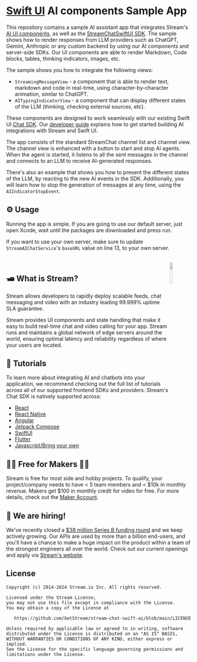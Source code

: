 # [Swift UI](https://getstream.io/tutorials/ios-chat/) AI components Sample App

This repository contains a sample AI assistant app that integrates Stream's [AI UI components](https://github.com/GetStream/stream-chat-swift-ai.git), as well as the [ StreamChatSwiftUI SDK](https://github.com/GetStream/stream-chat-swiftui.git). The sample shows how to render responses from LLM providers such as ChatGPT, Gemini, Anthropic or any custom backend by using our AI components and server-side SDKs. Our UI components are able to render Markdown, Code blocks, tables, thinking indicators, images, etc.

The sample shows you how to integrate the following views:
- `StreamingMessageView` - a component that is able to render text, markdown and code in real-time, using character-by-character animation, similar to ChatGPT.
- `AITypingIndicatorView` - a component that can display different states of the LLM (thinking, checking external sources, etc).

These components are designed to work seamlessly with our existing Swift UI [Chat SDK](https://getstream.io/tutorials/ios-chat/). Our [developer guide](https://getstream.io/chat/solutions/ai-integration/) explains how to get started building AI integrations with Stream and Swift UI. 

The app consists of the standard StreamChat channel list and channel view. The channel view is enhanced with a button to start and stop AI agents. When the agent is started, it listens to all the sent messages in the channel and connects to an LLM to receive AI-generated responses.

There's also an example that shows you how to present the different states of the LLM, by reacting to the new AI events in the SDK. Additionally, you will learn how to stop the generation of messages at any time, using the `AIIndicatorStopEvent`.

## ⚙️ Usage

Running the app is simple. If you are going to use our default server, just open Xcode, wait until the packages are downloaded and press run.

If you want to use your own server, make sure to update `StreamAIChatService`'s `baseURL` value on line 13, to your own server.

<br />

<a href="https://getstream.io?utm_source=Github&utm_medium=Github_Repo_Content&utm_content=Developer&utm_campaign=Github_Swift_AI_SDK&utm_term=DevRelOss">
<img src="https://user-images.githubusercontent.com/24237865/138428440-b92e5fb7-89f8-41aa-96b1-71a5486c5849.png" align="right" width="12%"/>
</a>

## 🛥 What is Stream?

Stream allows developers to rapidly deploy scalable feeds, chat messaging and video with an industry leading 99.999% uptime SLA guarantee.

Stream provides UI components and state handling that make it easy to build real-time chat and video calling for your app. Stream runs and maintains a global network of edge servers around the world, ensuring optimal latency and reliability regardless of where your users are located.

## 📕 Tutorials

To learn more about integrating AI and chatbots into your application, we recommend checking out the full list of tutorials across all of our supported frontend SDKs and providers. Stream's Chat SDK is natively supported across:
* [React](https://getstream.io/chat/react-chat/tutorial/)
* [React Native](https://getstream.io/chat/react-native-chat/tutorial/)
* [Angular](https://getstream.io/chat/angular/tutorial/)
* [Jetpack Compose](https://getstream.io/tutorials/android-chat/)
* [SwiftUI](https://getstream.io/tutorials/ios-chat/)
* [Flutter](https://getstream.io/chat/flutter/tutorial/)
* [Javascript/Bring your own](https://getstream.io/chat/docs/javascript/)


## 👩‍💻 Free for Makers 👨‍💻

Stream is free for most side and hobby projects. To qualify, your project/company needs to have < 5 team members and < $10k in monthly revenue. Makers get $100 in monthly credit for video for free.
For more details, check out the [Maker Account](https://getstream.io/maker-account?utm_source=Github&utm_medium=Github_Repo_Content&utm_content=Developer&utm_campaign=Github_Swift_AI_SDK&utm_term=DevRelOss).

## 💼 We are hiring!

We've recently closed a [\$38 million Series B funding round](https://techcrunch.com/2021/03/04/stream-raises-38m-as-its-chat-and-activity-feed-apis-power-communications-for-1b-users/) and we keep actively growing.
Our APIs are used by more than a billion end-users, and you'll have a chance to make a huge impact on the product within a team of the strongest engineers all over the world.
Check out our current openings and apply via [Stream's website](https://getstream.io/team/#jobs).


## License

```
Copyright (c) 2014-2024 Stream.io Inc. All rights reserved.

Licensed under the Stream License;
you may not use this file except in compliance with the License.
You may obtain a copy of the License at

   https://github.com/GetStream/stream-chat-swift-ai/blob/main/LICENSE

Unless required by applicable law or agreed to in writing, software
distributed under the License is distributed on an "AS IS" BASIS,
WITHOUT WARRANTIES OR CONDITIONS OF ANY KIND, either express or implied.
See the License for the specific language governing permissions and
limitations under the License.
```
